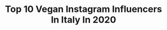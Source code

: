 ---
title: Top 10 Vegan Instagram Influencers In Italy In 2020
description: >-
  Find top vegan Instagram influencers in Italy in 2020. Most popular hashtags: #instagood #vegan #white #black.
platform: Instagram
profiles:
  - username: "andreabzzz"
    fullname: >-
      Andrea Moscon
    location: "Italy"
    followers: 392763
    engagement: 609
    commentsToLikes: 0.049823
    id: ck14jk34nkrcm0i19u4kn8iay
    verified: true
    hashtags: "#pretty, #giveawayitalia, #totalwhite, #beautifulhotela"
  - username: "ninojkt"
    fullname: >-
      Nino Fernandez
    location: "Italy"
    followers: 116628
    engagement: 295
    commentsToLikes: 0.033403
    id: ck6u1t90pnqt50j71ag9buxup
    verified: true
    hashtags: "#dirumahaja, #jakarta, #uniqlolifewear, #uniqloindonesia"
  - username: "larissacconte"
    fullname: >-
      Larissa Conte
    location: "Italy"
    followers: 114172
    engagement: 84
    commentsToLikes: 0.214623
    id: ck14iqe38gpem0i197kie77io
    verified: false
    hashtags: "#friends, #apmmonaco, #pixiglow, #wishshopping"
  - username: "thelello"
    fullname: >-
      the lello | Gabriele Garancini
    location: "Italy"
    followers: 6774
    engagement: 1158
    commentsToLikes: 0.049684
    id: ck8t5wld5bhgh0j78kc6393uu
    verified: false
    hashtags: "#skinglazing, #venicebeach, #glossylips, #lgbtq"
  - username: "elisa.donatini"
    fullname: >-
      Elisa Donatini 💎🧛🏻‍♀️🧚🏻‍♀️
    location: "Italy"
    followers: 19273
    engagement: 678
    commentsToLikes: 0.038735
    id: ckaowb5j8858e0i78hir7j2k9
    verified: false
    hashtags: "#studi, #veganbody, #ferrari, #frontman"
  - username: "luca_tedde"
    fullname: >-
      Luca Tedde
    location: "Italy"
    followers: 16625
    engagement: 465
    commentsToLikes: 0.029490
    id: ckap9oiccszvw0i783hjsph3k
    verified: false
    hashtags: "#guidaleonardo, #pastelportrait, #versilia, #viareggio"
  - username: "mercivanity"
    fullname: >-
      Mercede
    location: "Italy"
    followers: 18536
    engagement: 339
    commentsToLikes: 0.030351
    id: ck5zq8uaau5m30i14rppufbhc
    verified: false
    hashtags: "#beautiful, #inlove, #isaidyes, #healthy"
  - username: "lindymei"
    fullname: >-
      Lindy Mei
    location: "Italy"
    followers: 64676
    engagement: 135
    commentsToLikes: 0.049515
    id: ck6tyb3a62oza0j71oj7njqgi
    verified: false
    hashtags: "#sponsored, #stayhome, #reignbodyfuel, #nogymlikehome"
  - username: "ania.alexandrovna"
    fullname: >-
      Ania Alexandrovna
    location: "Italy"
    followers: 12762
    engagement: 628
    commentsToLikes: 0.048525
    id: ck0tzxzjerxlg0i19gvh8ee8h
    verified: false
    hashtags: "#model, #fishnet, #body, #harness"
  - username: "senzaebuono"
    fullname: >-
      Senza è buono {ricette senza}
    location: "Italy"
    followers: 37865
    engagement: 565
    commentsToLikes: 0.105053
    id: ck139y7z6npod0i198ei6oayp
    verified: false
    hashtags: "#sanoebuono, #colazionevegan, #tortadifragole, #tortaalcocco"
---